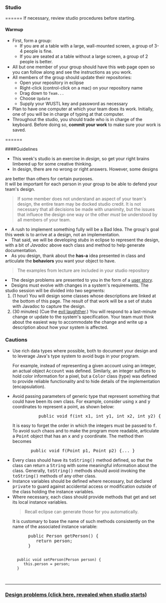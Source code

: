 
### Studio

======
If necessary, review studio procedures before starting.

#### Warmup

* First, form a group:
   * If you are at a table with a large, wall-mounted screen, a group of 3-4 people is fine.
   * If you are seated at a table without a large screen, a group of 2 people is better.
* All but one member of your group should have this web page open so you can follow along and see the instructions as you work.
* All members of the group should update their repositories:
   * Open your repository in eclipse
   * Right-click (control-click on a mac) on your repository name
   * Drag down to `Team...`
   * Choose `Update`
   * Supply your WUSTL key and password as necessary
* Plan to have one computer at which your team does its work. Initially, one of you will be in charge of typing at that computer.
* Throughout the studio, you should trade who is in charge of the keyboard. Before doing so, **commit your work** to make sure your work is saved.

======

####Guidelines

* This week's studio is an exercise in <I>design</I>, so get your
right brains limbered up for some creative thinking.
  <LI> In design, there are no wrong or right answers.  However, some designs
are better than others for certain purposes.  
It will be important for each person in your
group to be able to defend your team's design.
<BLOCKQUOTE>
If some member does not understand an aspect of your team's design, the
entire team may be docked studio credit.   It is not necessary that
all decisions be made with unanimity, but the issues that influece
the design one way or the other <I>must</i> be understood by all
members of your team.
</BLOCKQUOTE>
  <LI> A rush to implement something fully will be a Bad Idea.  
The group's goal this
week is to arrive at a design, not an implementation.
  <LI> That said, we will be developing <I>stubs</I> in eclipse to
represent the design, with a bit of <I>Javadoc</I> above each class
and method to help generate documentation.
  <LI> As you design, thank about the <B>has-a</B> idea presented in class
and articulate the <B>behaviors</B> you want your object to have.
<BLOCKQUOTE>
The examples from lecture are included in your studio repository
</BLOCKQUOTE> 
<LI>
The design problems are presented to you in the form of a
<a href="http://www.extremeprogramming.org/rules/userstories.html"> user story</a>.
<LI> Designs must evolve with changes in a system's requirements.  The studio
session will be divided into two segments:
  <OL>
    <LI> (1 hour) You will design some classes whose descriptions are linked
at the bottom of this page.  The result of that work will be a set
of stubs with Javadoc to capture the design.
  <LI> (30 minutes) (Cue the <a href="Studio/elaugh.wav">evil laughther</a>.) You will respond to a last-minute change or update
to the system's specification.
Your team must think about the easiest
way to accommodate the change and write up a description about how your
system is affected.
</OL>
</UL>
<H3> Cautions</H3>
<UL>
  <LI> Use rich data types where possible, both to document your design
       and to leverage Java's type system to avoid bugs in your program.
<p>
        For example, instead of representing a given account using an integer,
        an actual object <KBD>Account</KBD> was defined.  Similarly,
        an integer suffices to hold color information for a pixel, but
        a <KBD>Color</KBD> class (type) was defined to provide reliable
        functionality and to hide details of the implementation
        (encapsulation).
  <LI> Avoid passing parameters of generic type that represent something
       that could have been its own class.  For example, consider
       using <KBD>x</KBD> and <KBD>y</KBD> coordinates to represent
       a point, as shown below:
<PRE>
          public void f(int x1, int y1, int x2, int y2) {...}
</PRE>
It is easy to forget the order in which the integers must be passed
to <KBD>f</KBD>.  To avoid such chaos and to make the program more
readable,
articulate a <KBD>Point</KBD> object that has an
       <KBD>x</KBD> and <KBD>y</KBD> coordinate.  The method then
becomes
<PRE>
       public void f(Point p1, Point p2) {... }
</PRE>

  <LI> Every class should have its <KBD>toString()</KBD> method defined,
       so that the class can return a <KBD>String</KBD> with some
       meaningful information about the class.  
       Generally, <KBD>toString()</KBD>
       methods should avoid invoking the <KBD>toString()</KBD> methods of any
       other class.
  <LI> Instance variables should be defined where necessary, but declared
       <KBD>private</KBD> to guard against accidental access or
       modification outside of the class holding the instance variables.
  <LI> Where necessary, each class should provide methods that get and set
       its local instance variables.  
<BLOCKQUOTE> Recall eclipse can generate those for you automatically.</BLOCKQUOTE>
It is customary to base the name
       of such methods consistently on the name of the associated
       instance variable:
<PRE>
      public Person getPerson() {
         return person;
      }

      public void setPerson(Person person) {
         this.person = person;
      }
</PRE>
</UL>
<HR>
<p>
<H3><a href="Studio/design.html"> Design problems (click here, revealed when studio starts) </a></H3>
